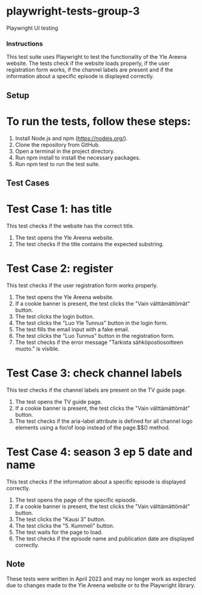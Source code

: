 # playwright-tests-group-3
Playwright UI testing

### Instructions
This test suite uses Playwright to test the functionality of the Yle Areena website. 
The tests check if the website loads properly, if the user registration form works, if the channel labels are present 
and if the information about a specific episode is displayed correctly.

## Setup
# To run the tests, follow these steps:

1. Install Node.js and npm (https://nodejs.org/).
2. Clone the repository from GitHub.
3. Open a terminal in the project directory.
4. Run npm install to install the necessary packages.
5. Run npm test to run the test suite.

## Test Cases
# Test Case 1: has title
This test checks if the website has the correct title.

1. The test opens the Yle Areena website.
2. The test checks if the title contains the expected substring.

# Test Case 2: register
This test checks if the user registration form works properly.

1. The test opens the Yle Areena website.
2. If a cookie banner is present, the test clicks the "Vain välttämättömät" button.
3. The test clicks the login button.
4. The test clicks the "Luo Yle Tunnus" button in the login form.
5. The test fills the email input with a fake email.
6. The test clicks the "Luo Tunnus" button in the registration form.
7. The test checks if the error message "Tarkista sähköpostiosoitteen muoto." is visible.

# Test Case 3: check channel labels
This test checks if the channel labels are present on the TV guide page.

1. The test opens the TV guide page.
2. If a cookie banner is present, the test clicks the "Vain välttämättömät" button.
3. The test checks if the aria-label attribute is defined for all channel logo elements using a for/of loop instead of the page.$$() method.

# Test Case 4: season 3 ep 5 date and name
This test checks if the information about a specific episode is displayed correctly.

1. The test opens the page of the specific episode.
2. If a cookie banner is present, the test clicks the "Vain välttämättömät" button.
3. The test clicks the "Kausi 3" button.
4. The test clicks the "5. Kummeli" button.
5. The test waits for the page to load.
6. The test checks if the episode name and publication date are displayed correctly.

## Note
These tests were written in April 2023 and may no longer work as expected due to changes made to the Yle Areena website or to the Playwright library.
